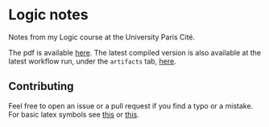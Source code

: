 # Logic notes

Notes from my Logic course at the University Paris Cité.

The pdf is available [here](https://yag000.github.io/logique-notes/logique-notes.pdf).
The latest compiled version is also available at the latest workflow run, under the `artifacts` tab, [here](https://github.com/Yag000/logique-notes/actions/workflows/build_and_deploy.yml).

## Contributing

Feel free to open an issue or a pull request if you find a typo or a mistake. For basic latex symbols see [this](https://www.caam.rice.edu/~heinken/latex/symbols.pdf) or [this](https://oeis.org/wiki/List_of_LaTeX_mathematical_symbols).


